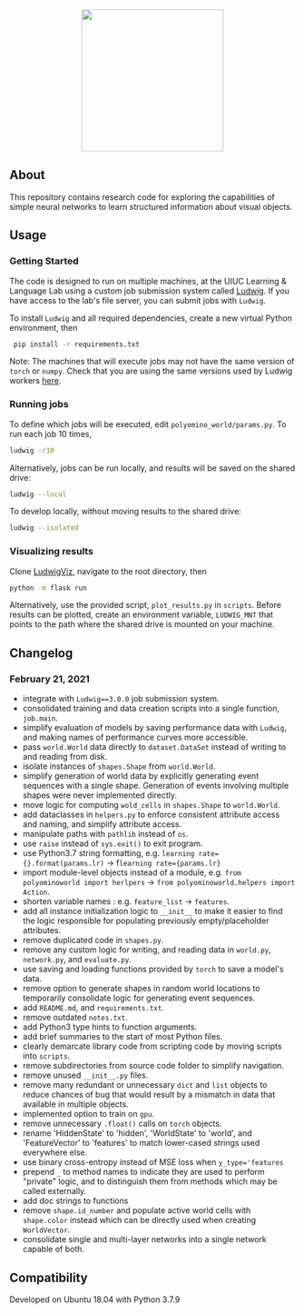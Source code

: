 <div align="center">
 <img src="images/logo.png" width="250"> 
</div>

## About

This repository contains research code for exploring the capabilities of simple neural networks to learn structured information about visual objects.

## Usage

### Getting Started

The code is designed to run on multiple machines, at the UIUC Learning & Language Lab using a custom job submission system called [Ludwig](https://github.com/phueb/Ludwig).
If you have access to the lab's file server, you can submit jobs with `Ludwig`.

To install `Ludwig` and all required dependencies, create a new virtual Python environment, then

```bash
 pip install -r requirements.txt
```

Note: The machines that will execute jobs may not have the same version of `torch` or `numpy`.
Check that you are using the same versions used by Ludwig workers [here](https://github.com/phueb/Ludwig#worker-specs).    

### Running jobs

To define which jobs will be executed, edit `polyomino_world/params.py`. To run each job 10 times,

```bash
ludwig -r10
```

Alternatively, jobs can be run locally, and results will be saved on the shared drive:

```bash
ludwig --local
``` 

To develop locally, without moving results to the shared drive:

```bash
ludwig --isolated
``` 

### Visualizing results

Clone [LudwigViz](https://github.com/phueb/Ludwig-Viz), navigate to the root directory, then

```bash
python -m flask run
```    

Alternatively, use the provided script, `plot_results.py` in `scripts`. 
Before results can be plotted, create an environment variable,
`LUDWIG_MNT` that points to the path where the shared drive is mounted on your machine.

## Changelog

### February 21, 2021
- integrate with `Ludwig==3.0.0` job submission system.
- consolidated training and data creation scripts into a single function, `job.main`.
- simplify evaluation of models by saving performance data with `Ludwig`, and making names of performance curves more accessible.
- pass `world.World` data directly to `dataset.DataSet` instead of writing to and reading from disk.
- isolate instances of `shapes.Shape` from `world.World`.
- simplify generation of world data by explicitly generating event sequences with a single shape. Generation of events involving multiple shapes were never implemented directly.
- move logic for computing `wold_cells` in `shapes.Shape` to `world.World`.
- add dataclasses in `helpers.py` to enforce consistent attribute access and naming, and simplify attribute access.
- manipulate paths with `pathlib` instead of `os`.
- use `raise` instead of `sys.exit()` to exit program.
- use Python3.7 string formatting, e.g. `learning rate={}.format(params.lr)` -> f`learning rate={params.lr}`
- import module-level objects instead of a module, e.g. `from polyominoworld import herlpers` -> `from polyominoworld.helpers import Action`.
- shorten variable names : e.g. `feature_list` -> `features`.
- add all instance initialization logic to `__init__` to make it easier to find the logic responsible for populating previously empty/placeholder attributes.
- remove duplicated code in `shapes.py`.
- remove any custom logic for writing, and reading data in `world.py`, `network.py`, and `evaluate.py`.
- use saving and loading functions provided by `torch` to save a model's data.
- remove option to generate shapes in random world locations to temporarily consolidate logic for generating event sequences.
- add `README.md`, and `requirements.txt`.
- remove outdated `notes.txt`.
- add Python3 type hints to function arguments.
- add brief summaries to the start of most Python files.
- clearly demarcate library code from scripting code by moving scripts into `scripts`.
- remove subdirectories from source code folder to simplify navigation.
- remove unused `__init__.py` files.
- remove many redundant or unnecessary `dict` and `list` objects to reduce chances of bug that would result by a mismatch in data that available in multiple objects.
- implemented option to train on `gpu`.
- remove unnecessary `.float()` calls on `torch` objects.
- rename 'HiddenState' to 'hidden', 'WorldState' to 'world', and 'FeatureVector' to 'features' to match lower-cased strings used everywhere else.
- use binary cross-entropy instead of MSE loss when `y_type='features`
- prepend `_` to method names to indicate they are used to perform "private" logic, and to distinguish them from methods which may be called externally.
- add doc strings to functions
- remove `shape.id_number` and populate active world cells with `shape.color` instead which can be directly used when creating `WorldVector`.
- consolidate single and multi-layer networks into a single network capable of both.

## Compatibility

Developed on Ubuntu 18.04 with Python 3.7.9